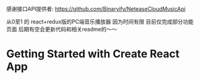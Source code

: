 感谢接口API提供者:  https://github.com/Binaryify/NeteaseCloudMusicApi

从0至1 的 react+redux版的PC端音乐播放器
因为时间有限 目前仅完成部分功能页面 后期有空会更新代码和相关readme的～～

# Getting Started with Create React App
